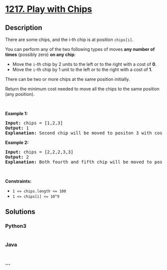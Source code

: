 # [1217. Play with Chips](https://leetcode.com/problems/play-with-chips)

## Description
<p>There are some chips, and the i-th chip is at position <code>chips[i]</code>.</p>

<p>You can perform any of the two following types of moves <strong>any number of times</strong> (possibly&nbsp;zero) <strong>on any chip</strong>:</p>

<ul>
	<li>Move the <code>i</code>-th chip&nbsp;by&nbsp;2 units to the left or to the right with a cost of <strong>0</strong>.</li>
	<li>Move&nbsp;the <code>i</code>-th chip&nbsp;by&nbsp;1 unit to the left or to the right with a cost of&nbsp;<strong>1</strong>.</li>
</ul>

<p>There can be two or more chips&nbsp;at the same position initially.</p>

<p>Return the&nbsp;minimum cost needed to move all the chips to the same position (any position).</p>

<p>&nbsp;</p>
<p><strong>Example 1:</strong></p>

<pre>
<strong>Input:</strong> chips = [1,2,3]
<strong>Output:</strong> 1
<strong>Explanation:</strong> Second chip will be moved to positon 3 with cost 1. First chip will be moved to position 3 with cost 0. Total cost is 1.
</pre>

<p><strong>Example 2:</strong></p>

<pre>
<strong>Input:</strong> chips = [2,2,2,3,3]
<strong>Output:</strong> 2
<strong>Explanation:</strong> Both fourth and fifth chip will be moved to position two with cost 1. Total minimum cost will be 2.
</pre>

<p>&nbsp;</p>
<p><strong>Constraints:</strong></p>

<ul>
	<li><code>1 &lt;= chips.length &lt;= 100</code></li>
	<li><code>1 &lt;= chips[i] &lt;= 10^9</code></li>
</ul>



## Solutions


<!-- tabs:start -->

### **Python3**

```python

```

### **Java**

```java

```

### **...**
```

```

<!-- tabs:end -->